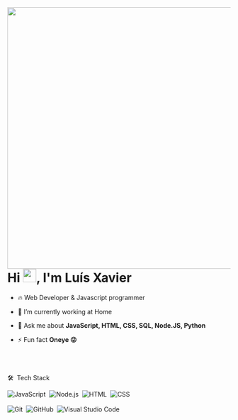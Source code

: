 <img align="right" height="590em" src="https://raw.githubusercontent.com/gist/xaviluisxavier/c92af58e649b04959d2485f3533b6548/raw/229256b0331c03265614b33e7136419fcf2ecf4c/githubcard.svg"/>
<h1 align="left">Hi <img src="https://raw.githubusercontent.com/kaueMarques/kaueMarques/master/hi.gif" height="30px">, I'm Luís Xavier</h1>



- 🔥  Web Developer & Javascript programmer

- 🔭 I’m currently working at Home

- 💬 Ask me about **JavaScript, HTML, CSS, SQL, Node.JS, Python**

- ⚡ Fun fact **Oneye 😜**

<br><br>

 🛠 &nbsp;Tech Stack

![JavaScript](https://img.shields.io/badge/-JavaScript-05122A?style=flat&logo=javascript)&nbsp;
![Node.js](https://img.shields.io/badge/-Node.js-05122A?style=flat&logo=node.js)&nbsp;
![HTML](https://img.shields.io/badge/-HTML-05122A?style=flat&logo=HTML5)&nbsp;
![CSS](https://img.shields.io/badge/-CSS-05122A?style=flat&logo=CSS3&logoColor=1572B6)&nbsp;
<br><br>
![Git](https://img.shields.io/badge/-Git-05122A?style=flat&logo=git)&nbsp;
![GitHub](https://img.shields.io/badge/-GitHub-05122A?style=flat&logo=github)&nbsp;
![Visual Studio Code](https://img.shields.io/badge/-Visual%20Studio%20Code-05122A?style=flat&logo=visual-studio-code&logoColor=007ACC)&nbsp;


<br><br>
